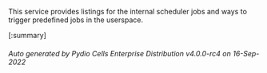 






This service provides listings for the internal scheduler jobs and ways to trigger predefined jobs in the userspace.

[:summary]

###### Auto generated by Pydio Cells Enterprise Distribution v4.0.0-rc4 on 16-Sep-2022
